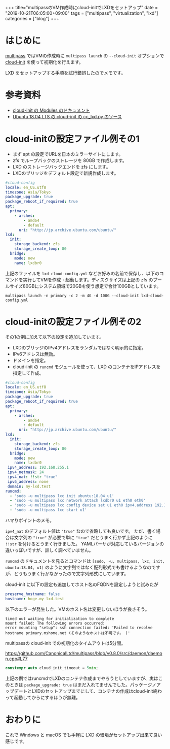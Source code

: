 +++
title="multipassのVM作成時にcloud-initでLXDをセットアップ"
date = "2019-10-21T06:05:00+09:00"
tags = ["multipass", "virtualization", "lxd"]
categories = ["blog"]
+++


# はじめに

[multipass](https://github.com/CanonicalLtd/multipass) ではVMの作成時に `multipass launch` の `--cloud-init` オプションで [cloud-init](https://github.com/cloud-init/cloud-init) を使って初期化を行えます。

LXD をセットアップする手順を試行錯誤したのでメモです。

# 参考資料

* [cloud-init の Modules のドキュメント](https://cloudinit.readthedocs.io/en/latest/topics/modules.html)
* [Ubuntu 18.04 LTS の cloud-init の cc_lxd.py のソース](https://github.com/cloud-init/cloud-init/blob/ubuntu/19.2-36-g059d049c-0ubuntu2_18.04.1/cloudinit/config/cc_lxd.py)

# cloud-initの設定ファイル例その1

* まず apt の設定でURLを日本のミラーサイトにします。
* zfs でループバックのストレージを 80GB で作成します。
* LXD のストレージバックエンドを zfs にします。
* LXDのブリッジをデフォルト設定で新規作成します。

```yaml
#cloud-config
locale: en_US.utf8
timezone: Asia/Tokyo
package_upgrade: true
package_reboot_if_required: true
apt:
  primary:
    - arches:
        - amd64
        - default
      uri: "http://jp.archive.ubuntu.com/ubuntu/"
lxd:
  init:
    storage_backend: zfs
    storage_create_loop: 80
  bridge:
    mode: new
    name: lxdbr0
```

上記のファイルを `lxd-cloud-config.yml` などお好みの名前で保存し、以下のコマンドを実行してVMを作成・起動します。ディスクサイズは上記の zfs のプールサイズ80GBにシステム領域で20GBを使う想定で合計100GBとしています。

```cosole
multipass launch -n primary -c 2 -m 4G -d 100G --cloud-init lxd-cloud-config.yml
```

# cloud-initの設定ファイル例その2

その1の例に加えて以下の設定を追加しています。

* LXDのブリッジのIPv4アドレスをランダムではなく明示的に指定。
* IPv6アドレスは無効。
* ドメインを指定。
* cloud-init の `runcmd` モジュールを使って、LXD のコンテナをIPアドレスを指定して作成。

```yaml
#cloud-config
locale: en_US.utf8
timezone: Asia/Tokyo
package_upgrade: true
package_reboot_if_required: true
apt:
  primary:
    - arches:
        - amd64
        - default
      uri: "http://jp.archive.ubuntu.com/ubuntu/"
lxd:
  init:
    storage_backend: zfs
    storage_create_loop: 80
  bridge:
    mode: new
    name: lxdbr0
 ipv4_address: 192.168.255.1
 ipv4_netmask: 24
 ipv4_nat: !!str "true"
 ipv6_address: none
 domain: my-lxd.test
runcmd:
  - 'sudo -u multipass lxc init ubuntu:18.04 u1'
  - 'sudo -u multipass lxc network attach lxdbr0 u1 eth0 eth0'
  - 'sudo -u multipass lxc config device set u1 eth0 ipv4.address 192.168.255.2'
  - 'sudo -u multipass lxc start u1'
```

ハマりポイントのメモ。

`ipv4_nat` のデフォルト値は `"true"` なので省略しても良いです。
ただ、書く場合は文字列の `"true"` が必要で単に `"true"` だとうまく行かず上記のように `!!str` を付けるとうまく行きました。
YAMLパーサが対応しているバージョンの違いっぽいですが、詳しく調べていません。

`runcmd` のドキュメントを見るとコマンドは `[sudo, -u, multipass, lxc, init, ubuntu:18.04, u1]` のように文字列ではなく配列形式でも書けるようなのですが、どうもうまく行かなかったので文字列形式にしています。

cloud-init に以下の設定も追加してホスト名のFQDNを設定しようと試みたが

```yaml
preserve_hostname: false
hostname: hoge.my-lxd.test
```

以下のエラーが発生した。VMのホスト名は変更しないほうが良さそう。

```console
timed out waiting for initialization to complete
mount failed: The following errors occurred:
error mounting "setup": ssh connection failed: 'Failed to resolve hostname primary.mshome.net (そのようなホストは不明です。 )'
```

multipassの cloud-init での初期化のタイムアウトは5分間。

https://github.com/CanonicalLtd/multipass/blob/v0.8.0/src/daemon/daemon.cpp#L77

```c++
constexpr auto cloud_init_timeout = 5min;
```

上記の例ではruncmdでLXDのコンテナ作成までやろうとしていますが、実はこのときは `package_upgrade: true` はまだ入れてませんでした。パッケージノアップデートとLXDのセットアップまでにして、コンテナの作成はcloud-init終わって起動してからにするほうが無難。

# おわりに

これで Windows と macOS でも手軽に LXD の環境がセットアップ出来て良い感じです。
